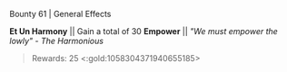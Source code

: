 Bounty 61 | General Effects

**Et Un Harmony** 
|| Gain a total of 30 __Empower__ ||
*"We must empower the lowly" - The Harmonious* 
> Rewards: 25 <:gold:1058304371940655185>
